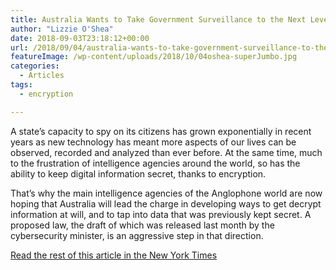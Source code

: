 ```yaml
---
title: Australia Wants to Take Government Surveillance to the Next Level
author: "Lizzie O'Shea"
date: 2018-09-03T23:18:12+00:00
url: /2018/09/04/australia-wants-to-take-government-surveillance-to-the-next-level/
featureImage: /wp-content/uploads/2018/10/04oshea-superJumbo.jpg
categories:
  - Articles
tags:
  - encryption

---
```

A state’s capacity to spy on its citizens has grown exponentially in recent years as new technology has meant more aspects of our lives can be observed, recorded and analyzed than ever before. At the same time, much to the frustration of intelligence agencies around the world, so has the ability to keep digital information secret, thanks to encryption. 

That’s why the main intelligence agencies of the Anglophone world are now hoping that Australia will lead the charge in developing ways to get decrypt information at will, and to tap into data that was previously kept secret. A proposed law, the draft of which was released last month by the cybersecurity minister, is an aggressive step in that direction.

[Read the rest of this article in the New York Times][1]

 [1]: https://www.nytimes.com/2018/09/04/opinion/australia-encryption-surveillance-bill.html